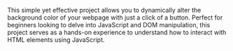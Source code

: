 This simple yet effective project allows you to dynamically alter the background color of your webpage with just a click of a button. Perfect for beginners looking to delve into JavaScript and DOM manipulation, this project serves as a hands-on experience to understand how to interact with HTML elements using JavaScript.
